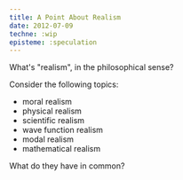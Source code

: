 ```yaml
---
title: A Point About Realism
date: 2012-07-09
techne: :wip
episteme: :speculation
---
```


What's "realism", in the philosophical sense?

Consider the following topics:

- moral realism
- physical realism
- scientific realism
- wave function realism
- modal realism
- mathematical realism

What do they have in common? 
